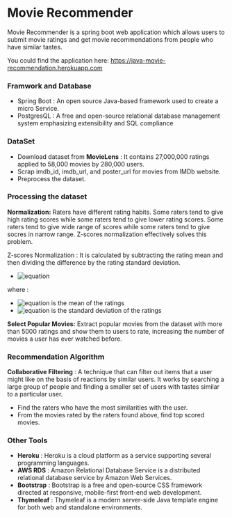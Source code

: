 # Movie Recommender
Movie Recommender is a spring boot web application which allows users to submit movie ratings and get movie recommendations from people who have similar tastes.

You could find the application here: https://java-movie-recommendation.herokuapp.com

### Framwork and Database

  - Spring Boot : An open source Java-based framework used to create a micro Service.
  - PostgresQL : A free and open-source relational database management system emphasizing extensibility and SQL compliance

### DataSet
- Download dataset from **MovieLens** : It contains 27,000,000 ratings applied to 58,000 movies by 280,000 users.
- Scrap imdb_id, imdb_url, and poster_url for movies from IMDb website.
- Preprocess the dataset.


### Processing the dataset 

**Normalization:**
Raters have different rating habits. Some raters tend to give high rating scores while some raters tend to give lower rating scores. Some raters tend to give wide range of scores while some raters tend to give socres in narrow range.  Z-scores normalization effectively solves this problem.

Z-scores Normalization : It is calculated by subtracting the rating mean and then dividing the difference by the rating standard deviation. 
- ![equation](https://bit.ly/33lTFWr)

where : 
- ![equation](https://bit.ly/2Buw8nb) is the mean of the ratings
- ![equation](https://bit.ly/2FGLngR) is the standard deviation of the ratings


**Select Popular Movies:**
Extract popular movies from the dataset with more than 5000 ratings and show them to users to rate, increasing the number of movies a user has ever watched before.

### Recommendation Algorithm
**Collaborative Filtering** : A technique that can filter out items that a user might like on the basis of reactions by similar users. It works by searching a large group of people and finding a smaller set of users with tastes similar to a particular user.

- Find the raters who have the most similarities with the user.
- From the movies rated by the raters found above, find top scored movies.

### Other Tools
- **Heroku** : Heroku is a cloud platform as a service supporting several programming languages. 
- **AWS RDS** : Amazon Relational Database Service is a distributed relational database service by Amazon Web Services.
- **Bootstrap** : Bootstrap is a free and open-source CSS framework directed at responsive, mobile-first front-end web development.
- **Thymeleaf** : Thymeleaf is a modern server-side Java template engine for both web and standalone environments. 




